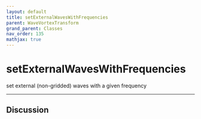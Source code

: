 ```yaml
---
layout: default
title: setExternalWavesWithFrequencies
parent: WaveVortexTransform
grand_parent: Classes
nav_order: 135
mathjax: true
---
```


#  setExternalWavesWithFrequencies

set external (non-gridded) waves with a given frequency


---

## Discussion

  
